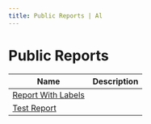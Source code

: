 ```yaml
---
title: Public Reports | Al
---
```

# Public Reports

| Name | Description |
| ----- | ------ |
| [Report With Labels](report-nab-report-with-labels/index.md) |  |
| [Test Report](report-nab-test-report/index.md) |  |
